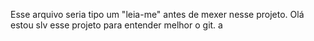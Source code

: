 Esse arquivo seria tipo um "leia-me" antes de mexer nesse projeto.
Olá estou slv esse projeto para entender melhor o git.  a